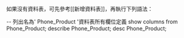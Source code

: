 如果沒有資料表，可先參考[[新增資料表]]，再執行下列語法：

-- 列出名為' Phone_Product '資料表所有欄位定義
show columns from Phone_Product;
describe Phone_Product;
desc Phone_Product;